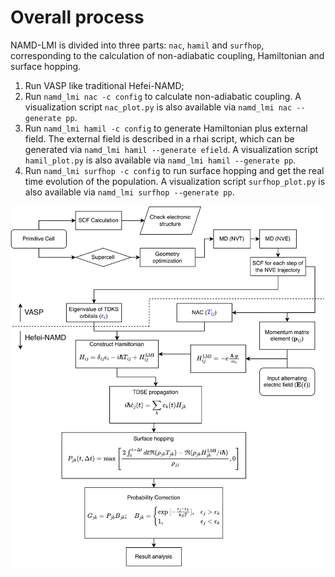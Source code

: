 # Overall process

NAMD-LMI is divided into three parts: `nac`, `hamil` and `surfhop`, corresponding
to the calculation of non-adiabatic coupling, Hamiltonian and surface hopping.

1. Run VASP like traditional Hefei-NAMD;
2. Run `namd_lmi nac -c config` to calculate non-adiabatic coupling.
   A visualization script `nac_plot.py` is also available via `namd_lmi nac --generate pp`.
3. Run `namd_lmi hamil -c config` to generate Hamiltonian plus external field.
   The external field is described in a rhai script, which can be generated via
   `namd_lmi hamil --generate efield`.
   A visualization script `hamil_plot.py` is also available via `namd_lmi hamil --generate pp`.
4. Run `namd_lmi surfhop -c config` to run surface hopping and get the real time
   evolution of the population.
   A visualization script `surfhop_plot.py` is also available via `namd_lmi surfhop --generate pp`.


![Flowchart of NAMD-LMI](./Flowchart.svg)
